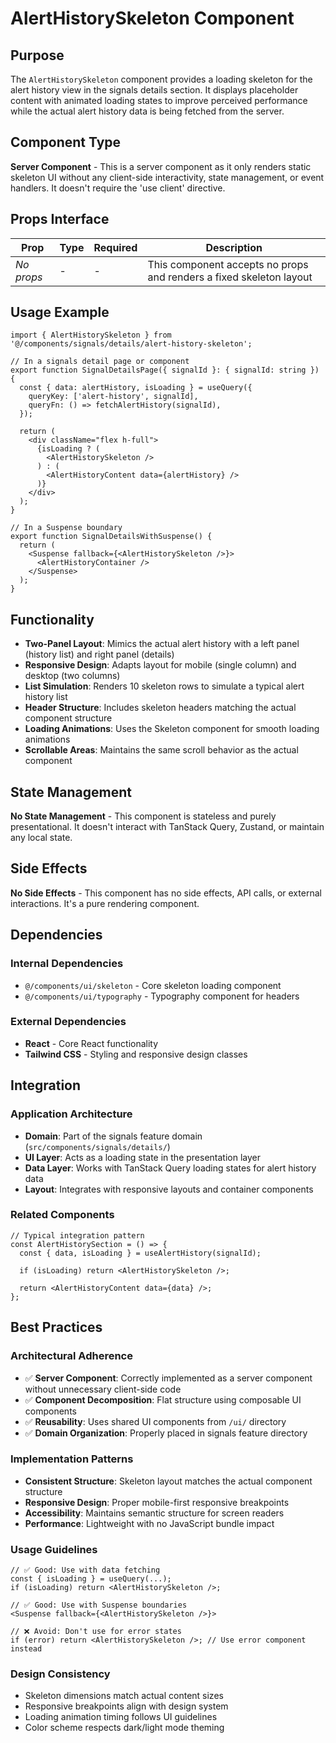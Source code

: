 # AlertHistorySkeleton Component

## Purpose

The `AlertHistorySkeleton` component provides a loading skeleton for the alert history view in the signals details section. It displays placeholder content with animated loading states to improve perceived performance while the actual alert history data is being fetched from the server.

## Component Type

**Server Component** - This is a server component as it only renders static skeleton UI without any client-side interactivity, state management, or event handlers. It doesn't require the 'use client' directive.

## Props Interface

| Prop | Type | Required | Description |
|------|------|----------|-------------|
| *No props* | - | - | This component accepts no props and renders a fixed skeleton layout |

## Usage Example

```tsx
import { AlertHistorySkeleton } from '@/components/signals/details/alert-history-skeleton';

// In a signals detail page or component
export function SignalDetailsPage({ signalId }: { signalId: string }) {
  const { data: alertHistory, isLoading } = useQuery({
    queryKey: ['alert-history', signalId],
    queryFn: () => fetchAlertHistory(signalId),
  });

  return (
    <div className="flex h-full">
      {isLoading ? (
        <AlertHistorySkeleton />
      ) : (
        <AlertHistoryContent data={alertHistory} />
      )}
    </div>
  );
}

// In a Suspense boundary
export function SignalDetailsWithSuspense() {
  return (
    <Suspense fallback={<AlertHistorySkeleton />}>
      <AlertHistoryContainer />
    </Suspense>
  );
}
```

## Functionality

- **Two-Panel Layout**: Mimics the actual alert history with a left panel (history list) and right panel (details)
- **Responsive Design**: Adapts layout for mobile (single column) and desktop (two columns)
- **List Simulation**: Renders 10 skeleton rows to simulate a typical alert history list
- **Header Structure**: Includes skeleton headers matching the actual component structure
- **Loading Animations**: Uses the Skeleton component for smooth loading animations
- **Scrollable Areas**: Maintains the same scroll behavior as the actual component

## State Management

**No State Management** - This component is stateless and purely presentational. It doesn't interact with TanStack Query, Zustand, or maintain any local state.

## Side Effects

**No Side Effects** - This component has no side effects, API calls, or external interactions. It's a pure rendering component.

## Dependencies

### Internal Dependencies
- `@/components/ui/skeleton` - Core skeleton loading component
- `@/components/ui/typography` - Typography component for headers

### External Dependencies
- **React** - Core React functionality
- **Tailwind CSS** - Styling and responsive design classes

## Integration

### Application Architecture
- **Domain**: Part of the signals feature domain (`src/components/signals/details/`)
- **UI Layer**: Acts as a loading state in the presentation layer
- **Data Layer**: Works with TanStack Query loading states for alert history data
- **Layout**: Integrates with responsive layouts and container components

### Related Components
```tsx
// Typical integration pattern
const AlertHistorySection = () => {
  const { data, isLoading } = useAlertHistory(signalId);
  
  if (isLoading) return <AlertHistorySkeleton />;
  
  return <AlertHistoryContent data={data} />;
};
```

## Best Practices

### Architectural Adherence
- ✅ **Server Component**: Correctly implemented as a server component without unnecessary client-side code
- ✅ **Component Decomposition**: Flat structure using composable UI components
- ✅ **Reusability**: Uses shared UI components from `/ui/` directory
- ✅ **Domain Organization**: Properly placed in signals feature directory

### Implementation Patterns
- **Consistent Structure**: Skeleton layout matches the actual component structure
- **Responsive Design**: Proper mobile-first responsive breakpoints
- **Accessibility**: Maintains semantic structure for screen readers
- **Performance**: Lightweight with no JavaScript bundle impact

### Usage Guidelines
```tsx
// ✅ Good: Use with data fetching
const { isLoading } = useQuery(...);
if (isLoading) return <AlertHistorySkeleton />;

// ✅ Good: Use with Suspense boundaries
<Suspense fallback={<AlertHistorySkeleton />}>

// ❌ Avoid: Don't use for error states
if (error) return <AlertHistorySkeleton />; // Use error component instead
```

### Design Consistency
- Skeleton dimensions match actual content sizes
- Responsive breakpoints align with design system
- Loading animation timing follows UI guidelines
- Color scheme respects dark/light mode theming